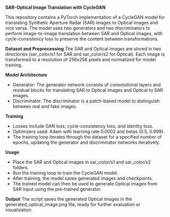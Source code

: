 **SAR-Optical Image Translation with CycleGAN**

This repository contains a PyTorch implementation of a CycleGAN model for translating Synthetic Aperture Radar (SAR) images to Optical images and vice versa. The model uses two generators and two discriminators to perform image-to-image translation between SAR and Optical images, with cycle-consistency loss to preserve the content between transformations.

**Dataset and Preprocessing**
The SAR and Optical images are stored in two directories (sar_color/s1 for SAR and sar_color/s2 for Optical). Each image is transformed to a resolution of 256x256 pixels and normalized for model training.

**Model Architecture**
- Generator: The generator network consists of convolutional layers and residual blocks for translating SAR to Optical images and Optical to SAR images.
- Discriminator: The discriminator is a patch-based model to distinguish between real and fake images.

**Training**
- Losses include GAN loss, cycle-consistency loss, and identity loss.
- Optimizers used: Adam with learning rate 0.0002 and betas (0.5, 0.999).
- The training loop iterates through the dataset for a specified number of epochs, updating the generator and discriminator networks iteratively.

**Usage**
- Place the SAR and Optical images in sar_color/s1 and sar_color/s2 folders.
- Run the training loop to train the CycleGAN model.
- After training, the model saves generated images and checkpoints.
- The trained model can then be used to generate Optical images from SAR input using the pre-trained generator.

**Output**
The script saves the generated Optical images in the generated_optical_image.png file, ready for further evaluation or visualization.

